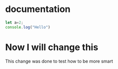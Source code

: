 # documentation

```javascript
let a=2;
console.log("Hello")
```


# Now I will change this

This change was done to test how to be more smart
